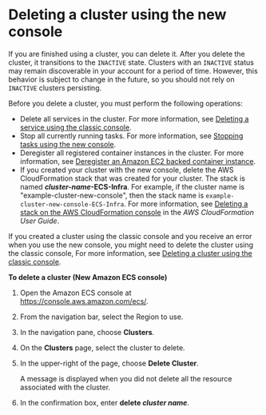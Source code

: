 # Deleting a cluster using the new console<a name="delete_cluster-new-console"></a>

If you are finished using a cluster, you can delete it\. After you delete the cluster, it transitions to the `INACTIVE` state\. Clusters with an `INACTIVE` status may remain discoverable in your account for a period of time\. However, this behavior is subject to change in the future, so you should not rely on `INACTIVE` clusters persisting\.

Before you delete a cluster, you must perform the following operations:
+ Delete all services in the cluster\. For more information, see [Deleting a service using the classic console](delete-service.md)\.
+ Stop all currently running tasks\. For more information, see [Stopping tasks using the new console](stop-task-console-v2.md)\.
+ Deregister all registered container instances in the cluster\. For more information, see [Deregister an Amazon EC2 backed container instance](deregister_container_instance.md)\.
+ If you created your cluster with the new console, delete the AWS CloudFormation stack that was created for your cluster\. The stack is named ***cluster\-name*\-ECS\-Infra**\. For example, if the cluster name is "example\-cluster\-new\-console", then the stack name is `example-cluster-new-console-ECS-Infra`\. For more information, see [Deleting a stack on the AWS CloudFormation console](https://docs.aws.amazon.com/AWSCloudFormation/latest/UserGuide/cfn-console-delete-stack.html) in the *AWS CloudFormation User Guide*\.

If you created a cluster using the classic console and you receive an error when you use the new console, you might need to delete the cluster using the classic console, For more information, see [Deleting a cluster using the classic console](delete_cluster.md)\.

**To delete a cluster \(New Amazon ECS console\)**

1. Open the Amazon ECS console at [https://console\.aws\.amazon\.com/ecs/](https://console.aws.amazon.com/ecs/)\.

1. From the navigation bar, select the Region to use\.

1. In the navigation pane, choose **Clusters**\.

1. On the **Clusters** page, select the cluster to delete\.

1. In the upper\-right of the page, choose **Delete Cluster**\. 

   A message is displayed when you did not delete all the resource associated with the cluster\.

1. In the confirmation box, enter **delete *cluster name***\.